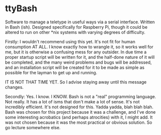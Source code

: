 # ttyBash
Software to manage a teletype in useful ways via a serial interface. Written in Bash (ish). Designed specifically for Raspberry Pi, though it could be altered to run on other \*nix systems with varying degrees of difficulty.

Firstly: I wouldn't recommend using this yet. It's not fit for human consumption AT ALL. I know exactly how to wrangle it, so it works well for me, but it is otherwise a confusing mess for any outsider. In due time a proper startup script will be written for it, and the half-done nature of it will be completed, and the many weird problems and bugs will be addressed, and an installation script will be created for it to be made as simple as possible for the layman to get up and running. 

IT IS NOT THAT TIME YET. So I advise staying away until this message changes.

Secondly: Yes. I know. I KNOW. Bash is not a "real" programming language. Not really. It has a lot of isms that don't make a lot of sense. It's not incredibly efficient. It's not designed for this. Yadda yadda, blah blah blah. Bash was chosen for this project because it was a challenge, and I've done some interesting acrobatics (and perhaps atrocities) with it, I might add. It was not chosen because it was the most practical or obvious solution. So go lecture somewhere else.
